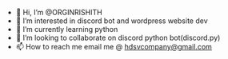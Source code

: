 - 👋 Hi, I’m @ORGINRISHITH
- 👀 I’m interested in discord bot and wordpress website dev
- 🌱 I’m currently learning python
- 💞️ I’m looking to collaborate on discord python bot(discord.py)
- 📫 How to reach me email me @ hdsvcompany@gmail.com

<!---
ORGINRISHITH/ORGINRISHITH is a ✨ special ✨ repository because its `README.md` (this file) appears on your GitHub profile.
You can click the Preview link to take a look at your changes.
--->
